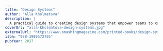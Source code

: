 ```yaml
---
title: "Design Systems"
author: "Alla Kholmatova"
description: |
  A practical guide to creating design systems that empower teams to create digital products at scale. Alla Kholmatova shares her approach and provides you with the tools you need to create a pattern library that works for your team.
coverUrl: "alla-kholmatova-design-systems.jpg"
externalUrl: "https://www.smashingmagazine.com/printed-books/design-systems/"
isbn: "978-1999572705"
pubYear: 2017
---
```

